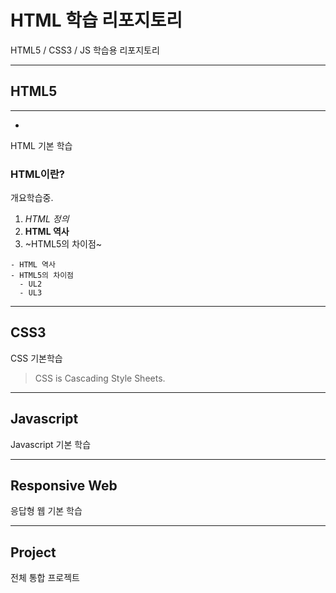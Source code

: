# HTML 학습 리포지토리
HTML5 / CSS3 / JS 학습용 리포지토리


-----------------

## HTML5
----------------
-
HTML 기본 학습

### HTML이란?
개요학습중.
1. *HTML 정의*
2. **HTML 역사**
3. ~HTML5의 차이점~

~~~- HTML 정의
- HTML 역사
- HTML5의 차이점
  - UL2
  - UL3
  ~~~
-------------
## CSS3
CSS 기본학습

> CSS is Cascading Style Sheets.

-------------
## Javascript
Javascript 기본 학습

----------------
## Responsive Web
응답형 웹 기본 학습

---------------------
## Project
전체 통합 프로젝트
